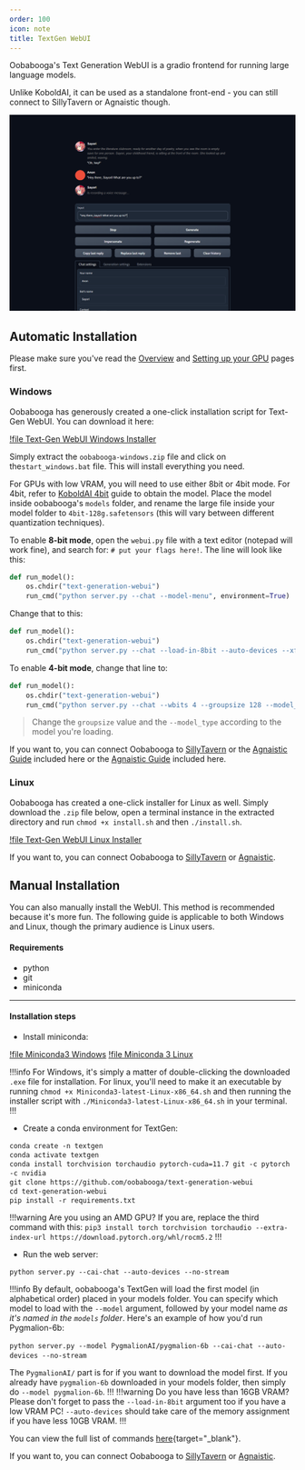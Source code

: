 ```yaml
---
order: 100
icon: note
title: TextGen WebUI
---
```


Oobabooga's Text Generation WebUI is a gradio frontend for running large language models. 

Unlike KoboldAI, it can be used as a standalone front-end - you can still connect to SillyTavern or Agnaistic though.

![](/static/ooba-cloud1.PNG)


## Automatic Installation
Please make sure you've read the [Overview](https://docs.alpindale.dev/pygmalion-docs/local-installation-(gpu)/overview/) and [Setting up your GPU](https://docs.alpindale.dev/pygmalion-docs/local-installation-(gpu)/gpu/) pages first. 

### Windows

Oobabooga has generously created a one-click installation script for Text-Gen WebUI. You can download it here:

[!file Text-Gen WebUI Windows Installer](https://github.com/oobabooga/one-click-installers/archive/refs/heads/oobabooga-windows.zip)

Simply extract the `oobabooga-windows.zip` file and click on the`start_windows.bat` file. This will install everything you need.

For GPUs with low VRAM, you will need to use either 8bit or 4bit mode. For 4bit, refer to [KoboldAI 4bit](https://docs.alpindale.dev/local-installation-(gpu)/koboldai4bit/) guide to obtain the model. Place the model inside oobabooga's `models` folder, and rename the large file inside your model folder to `4bit-128g.safetensors` (this will vary between different quantization techniques).

To enable **8-bit mode**, open the `webui.py` file with a text editor (notepad will work fine), and search for: `# put your flags here!`. The line will look like this:
```py
def run_model():
    os.chdir("text-generation-webui")
    run_cmd("python server.py --chat --model-menu", environment=True)  # put your flags here!
```
Change that to this:
```py
def run_model():
    os.chdir("text-generation-webui")
    run_cmd("python server.py --chat --load-in-8bit --auto-devices --xformers --api", environment=True)  # put your flags here!
```

To enable **4-bit mode**, change that line to:
```py
def run_model():
    os.chdir("text-generation-webui")
    run_cmd("python server.py --chat --wbits 4 --groupsize 128 --model_type llama --api", environment=True)  # put your flags here!
```
> Change the `groupsize` value and the `--model_type` according to the model you're loading.

If you want to, you can connect Oobabooga to [SillyTavern](https://docs.alpindale.dev/pygmalion-extras/sillytavern/) or the [Agnaistic Guide](https://docs.alpindale.dev/pygmalion-extras/agnaistic/) included here  or the [Agnaistic Guide](https://docs.alpindale.dev/pygmalion-extras/agnaistic/) included here.


### Linux

Oobabooga has created a one-click installer for Linux as well. Simply download the `.zip` file below, open a terminal instance in the extracted directory and run `chmod +x install.sh` and then `./install.sh`.

[!file Text-Gen WebUI Linux Installer](https://github.com/oobabooga/one-click-installers/archive/refs/heads/oobabooga-linux.zip)

If you want to, you can connect Oobabooga to [SillyTavern](https://docs.alpindale.dev/pygmalion-extras/sillytavern/) or [Agnaistic](https://docs.alpindale.dev/pygmalion-extras/agnaistic/).

## Manual Installation
You can also manually install the WebUI. This method is recommended because it's more fun. The following guide is applicable to both Windows and Linux, though the primary audience is Linux users.

#### Requirements
- python
- git
- miniconda

***
#### Installation steps
- Install miniconda:

[!file Miniconda3 Windows](https://repo.anaconda.com/miniconda/Miniconda3-latest-Windows-x86_64.exe)
[!file Miniconda 3 Linux](https://repo.anaconda.com/miniconda/Miniconda3-latest-Linux-x86_64.sh)

!!!info
For Windows, it's simply a matter of double-clicking the downloaded `.exe` file for installation. For linux, you'll need to make it an executable by running `chmod +x Miniconda3-latest-Linux-x86_64.sh` and then running the installer script with `./Miniconda3-latest-Linux-x86_64.sh` in your terminal.
!!!

- Create a conda environment for TextGen:
```
conda create -n textgen
conda activate textgen
conda install torchvision torchaudio pytorch-cuda=11.7 git -c pytorch -c nvidia
git clone https://github.com/oobabooga/text-generation-webui
cd text-generation-webui
pip install -r requirements.txt 
```
!!!warning Are you using an AMD GPU?
If you are, replace the third command with this:
`pip3 install torch torchvision torchaudio --extra-index-url https://download.pytorch.org/whl/rocm5.2`
!!!

- Run the web server:
```
python server.py --cai-chat --auto-devices --no-stream
```
!!!info 
By default, oobabooga's TextGen will load the first model (in alphabetical order) placed in your models folder. You can specify which model to load with the `--model` argument, followed by your model name *as it's named in the `models` folder*. Here's an example of how you'd run Pygmalion-6b:

`python server.py --model PygmalionAI/pygmalion-6b --cai-chat --auto-devices --no-stream`

The `PygmalionAI/` part is for if you want to download the model first. If you already have `pygmalion-6b` downloaded in your models folder, then simply do `--model pygmalion-6b`.
!!!
!!!warning Do you have less than 16GB VRAM?
Please don't forget to pass the `--load-in-8bit` argument too if you have a low VRAM PC! `--auto-devices` should take care of the memory assignment if you have less 10GB VRAM.
!!!

You can view the full list of commands [here](https://github.com/oobabooga/text-generation-webui#starting-the-web-ui){target="_blank"}.

If you want to, you can connect Oobabooga to [SillyTavern](https://docs.alpindale.dev/pygmalion-extras/sillytavern/) or [Agnaistic](https://docs.alpindale.dev/pygmalion-extras/agnaistic/).

